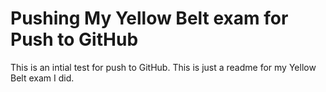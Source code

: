 # Pushing My Yellow Belt exam for Push to GitHub

This is an intial test for push to GitHub. This is just a readme for my Yellow Belt exam I did.